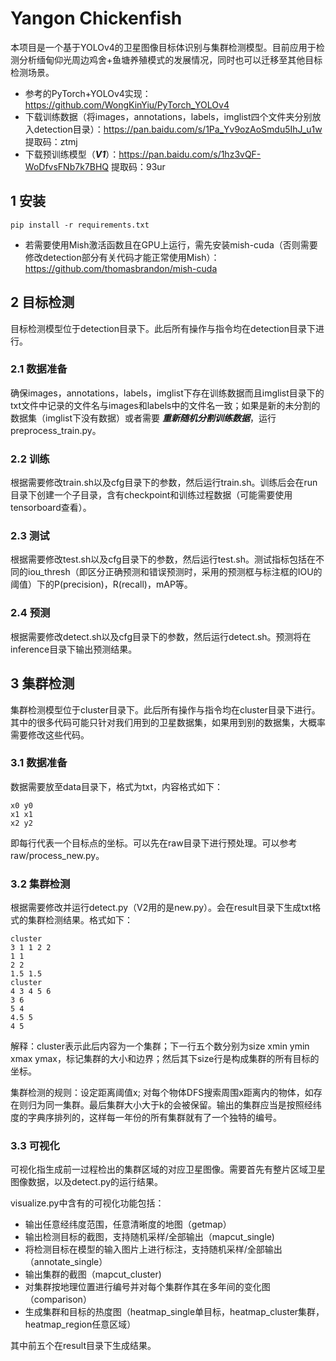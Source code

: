 # Yangon Chickenfish


本项目是一个基于YOLOv4的卫星图像目标体识别与集群检测模型。目前应用于检测分析缅甸仰光周边鸡舍+鱼塘养殖模式的发展情况，同时也可以迁移至其他目标检测场景。

- 参考的PyTorch+YOLOv4实现：https://github.com/WongKinYiu/PyTorch_YOLOv4
- 下载训练数据（将images，annotations，labels，imglist四个文件夹分别放入detection目录）：https://pan.baidu.com/s/1Pa_Yv9ozAoSmdu5IhJ_u1w 提取码：ztmj
- 下载预训练模型（***V1***）：https://pan.baidu.com/s/1hz3vQF-WoDfvsFNb7k7BHQ 提取码：93ur



## 1 安装

```
pip install -r requirements.txt
```

- 若需要使用Mish激活函数且在GPU上运行，需先安装mish-cuda（否则需要修改detection部分有关代码才能正常使用Mish）：https://github.com/thomasbrandon/mish-cuda



## 2 目标检测

目标检测模型位于detection目录下。此后所有操作与指令均在detection目录下进行。

### 2.1 数据准备

确保images，annotations，labels，imglist下存在训练数据而且imglist目录下的txt文件中记录的文件名与images和labels中的文件名一致；如果是新的未分割的数据集（imglist下没有数据）或者需要 ***重新随机分割训练数据***，运行preprocess_train.py。

### 2.2 训练

根据需要修改train.sh以及cfg目录下的参数，然后运行train.sh。训练后会在run目录下创建一个子目录，含有checkpoint和训练过程数据（可能需要使用tensorboard查看）。

### 2.3 测试

根据需要修改test.sh以及cfg目录下的参数，然后运行test.sh。测试指标包括在不同的iou_thresh（即区分正确预测和错误预测时，采用的预测框与标注框的IOU的阈值）下的P(precision)，R(recall)，mAP等。

### 2.4 预测

根据需要修改detect.sh以及cfg目录下的参数，然后运行detect.sh。预测将在inference目录下输出预测结果。



## 3 集群检测

集群检测模型位于cluster目录下。此后所有操作与指令均在cluster目录下进行。其中的很多代码可能只针对我们用到的卫星数据集，如果用到别的数据集，大概率需要修改这些代码。

### 3.1 数据准备

数据需要放至data目录下，格式为txt，内容格式如下：

```
x0 y0
x1 x1
x2 y2
```

即每行代表一个目标点的坐标。可以先在raw目录下进行预处理。可以参考raw/process_new.py。

### 3.2 集群检测

根据需要修改并运行detect.py（V2用的是new.py）。会在result目录下生成txt格式的集群检测结果。格式如下：

```
cluster 
3 1 1 2 2
1 1
2 2
1.5 1.5
cluster
4 3 4 5 6
3 6
5 4
4.5 5
4 5
```

解释：cluster表示此后内容为一个集群；下一行五个数分别为size xmin ymin xmax ymax，标记集群的大小和边界；然后其下size行是构成集群的所有目标的坐标。

集群检测的规则：设定距离阈值x; 对每个物体DFS搜索周围x距离内的物体，如存在则归为同一集群。最后集群大小大于k的会被保留。输出的集群应当是按照经纬度的字典序排列的，这样每一年份的所有集群就有了一个独特的编号。

### 3.3 可视化

可视化指生成前一过程检出的集群区域的对应卫星图像。需要首先有整片区域卫星图像数据，以及detect.py的运行结果。

visualize.py中含有的可视化功能包括：

- 输出任意经纬度范围，任意清晰度的地图（getmap）
- 输出检测目标的截图，支持随机采样/全部输出（mapcut_single)
- 将检测目标在模型的输入图片上进行标注，支持随机采样/全部输出（annotate_single）
- 输出集群的截图（mapcut_cluster)
- 对集群按地理位置进行编号并对每个集群作其在多年间的变化图（comparison）
- 生成集群和目标的热度图（heatmap_single单目标，heatmap_cluster集群，heatmap_region任意区域）

其中前五个在result目录下生成结果。



 

